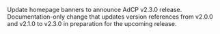 ---
---

Update homepage banners to announce AdCP v2.3.0 release. Documentation-only change that updates version references from v2.0.0 and v2.1.0 to v2.3.0 in preparation for the upcoming release.
